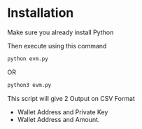 # Installation
Make sure you already install Python

Then execute using this command
```bash
python evm.py
```
OR
```bash
python3 evm.py
```
This script will give 2 Output on CSV Format
- Wallet Address and Private Key
- Wallet Address and Amount.

